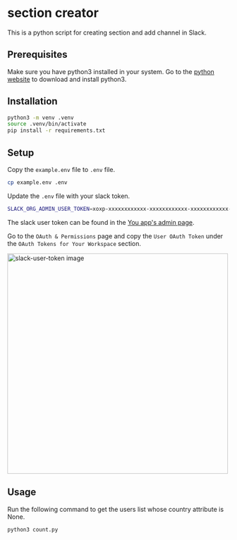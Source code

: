 # section creator

This is a python script for creating section and add channel in Slack. 

## Prerequisites
Make sure you have python3 installed in your system.
Go to the [python website](https://www.python.org/downloads/) to download and install python3.

## Installation

```bash
python3 -m venv .venv
source .venv/bin/activate
pip install -r requirements.txt
```

## Setup

Copy the `example.env` file to `.env` file.

```bash
cp example.env .env
```

Update the `.env` file with your slack token.

```bash
SLACK_ORG_ADMIN_USER_TOKEN=xoxp-xxxxxxxxxxxx-xxxxxxxxxxxx-xxxxxxxxxxxx-xxxxxxxxxxxxxxxxxxxxxxxxxxxxxxxx
```

The slack user token can be found in the [You app's admin page](https://api.slack.com/apps). 

Go to the `OAuth & Permissions` page and copy the `User OAuth Token` under the `OAuth Tokens for Your Workspace` section.

<img src="./slack-user-token.png" alt="slack-user-token image" width="500"/>


## Usage
Run the following command to get the users list whose country attribute is None.

```bash
python3 count.py 
```


